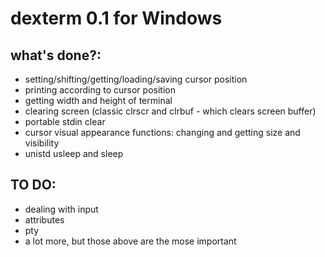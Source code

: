 # dexterm 0.1 for Windows
## what's done?:
- setting/shifting/getting/loading/saving cursor position
- printing according to cursor position
- getting width and height of terminal
- clearing screen (classic clrscr and clrbuf - which clears screen buffer)
- portable stdin clear
- cursor visual appearance functions: changing and getting size and visibility
- unistd usleep and sleep

## TO DO:
- dealing with input
- attributes
- pty
- a lot more, but those above are the mose important
